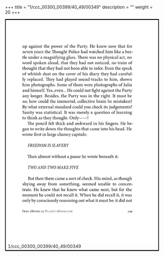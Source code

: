 +++
title = "1/ccc_00300_00399/40_49/00349"
description = ""
weight = 20
+++

<table style="border:2px solid black;max-width:800px;max-height:800px;" 
><tr><td>
<img class="center-fit-jpg"
src="/jpg_/out_jpg_1984__349.jpg">
1/ccc_00300_00399/40_49/00349
</img></td></tr></table>

